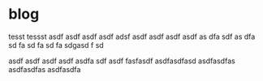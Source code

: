 # blog
tesst
tessst
asdf
asdf
asdf
asdf
adsf
asdf
asdf
asdf
asdf
as
dfa
sdf
as
dfa
sd
fa
sd
fa
sd
fa
sdgasd
f
sd

asdf
asdf
asdf
asdf
asdfa
sdf
asdf
fasfasdf
asdfasdfasd
asdfasdfas
asdfasdfas
asdfasdfa

